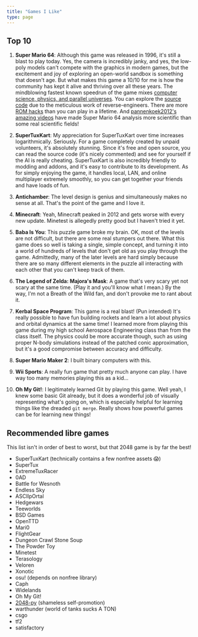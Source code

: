 ```yaml
---
title: "Games I Like"
type: page
---
```



## Top 10

1. **Super Mario 64**: Although this game was released in 1996, it's still a blast to play today. Yes, the camera is incredibly janky, and yes, the low-poly models can't compete with the graphics in modern games, but the excitement and joy of exploring an open-world sandbox is something that doesn't age. But what makes this game a 10/10 for me is how the community has kept it alive and thriving over all these years. The mindblowing fastest known speedrun of the game mixes [computer science, physics, and parallel universes](https://www.youtube.com/watch?v=iUt840BUOYA). You can explore the [source code](https://github.com/n64decomp/sm64) due to the meticulous work of reverse-engineers. There are more [ROM hacks](https://sm64romhacks.com/) than you can play in a lifetime. And [pannenkoek2012's amazing videos](https://www.youtube.com/channel/UCMm211NGh4Ls5SAMZJF7E8A) have made Super Mario 64 analysis more scientific than some real scientific fields!

2. **SuperTuxKart**: My appreciation for SuperTuxKart over time increases logarithmically. Seriously. For a game completely created by unpaid volunteers, it's absolutely stunning. Since it's free and open source, you can read the source code (it's nicely commented) and see for yourself if the AI is really cheating. SuperTuxKart is also incredibly friendly to modding and addons, and it's easy to contribute to its development. As for simply enjoying the game, it handles local, LAN, and online multiplayer extremely smoothly, so you can get together your friends and have loads of fun.

3. **Antichamber**: The level design is genius and simultaneously makes no sense at all. That's the point of the game and I love it.

4. **Minecraft**: Yeah, Minecraft peaked in 2012 and gets worse with every new update. Minetest is allegedly pretty good but I haven't tried it yet.

5. **Baba Is You**: This puzzle game broke my brain. OK, most of the levels are not difficult, but there are some real stumpers out there. What this game does so well is taking a single, simple concept, and turning it into a world of hundreds of levels that don't get old as you play through the game. Admittedly, many of the later levels are hard simply because there are so many different elements in the puzzle all interacting with each other that you can't keep track of them.

6. **The Legend of Zelda: Majora's Mask**: A game that's very scary yet not scary at the same time. (Play it and you'll know what I mean.) By the way, I'm not a Breath of the Wild fan, and don't provoke me to rant about it.

7. **Kerbal Space Program**: This game is a real blast! (Pun intended) It's really possible to have fun building rockets and learn a lot about physics and orbital dynamics at the same time! I learned more from playing this game during my high school Aerospace Engineering class than from the class itself. The physics could be more accurate though, such as using proper N-body simulations instead of the patched conic approximation, but it's a good compromise between accuracy and difficulty.

8. **Super Mario Maker 2**: I built binary computers with this.

9. **Wii Sports**: A really fun game that pretty much anyone can play. I have way too many memories playing this as a kid...

10. **Oh My Git!**: I legitimately learned Git by playing this game. Well yeah, I knew some basic Git already, but it does a wonderful job of visually representing what's going on, which is especially helpful for learning things like the dreaded `git merge`. Really shows how powerful games can be for learning new things!


## Recommended libre games

This list isn't in order of best to worst, but that 2048 game is by far the best!

- SuperTuxKart (technically contains a few nonfree assets 😱)
- SuperTux
- ExtremeTuxRacer
- 0AD
- Battle for Wesnoth
- Endless Sky
- ASCIIpOrtal
- Hedgewars
- Teeworlds
- BSD Games
- OpenTTD
- Mari0
- FlightGear
- Dungeon Crawl Stone Soup
- The Powder Toy
- Minetest
- Terasology
- Veloren
- Xonotic
- osu! (depends on nonfree library)
- Caph
- Widelands
- Oh My Git!
- [2048-py](https://codeberg.org/LadueCS/2048) (shameless self-promotion)
- warthunder (world of tanks sucks A TON)
- csgo
- tf2
- satisfactory